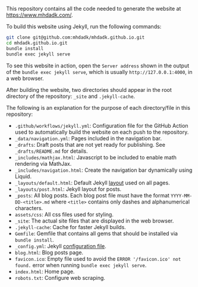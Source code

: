 This repository contains all the code needed to generate the website at https://www.mhdadk.com/.

To build this website using Jekyll, run the following commands:
```sh
git clone git@github.com:mhdadk/mhdadk.github.io.git
cd mhdadk.github.io.git
bundle install
bundle exec jekyll serve
```
To see this website in action, open the `Server address` shown in the output of the
`bundle exec jekyll serve`, which is usually `http://127.0.0.1:4000`, in a web browser.

After building the website, two directories should appear in the root directory of the
repository: `_site` and `.jekyll-cache`.

The following is an explanation for the purpose of each directory/file in this repository:

* `.github/workflows/jekyll.yml`: Configuration file for the GitHub Action used to
automatically build the website on each push to the repository.
* `_data/navigation.yml`: Pages included in the navigation bar.
* `_drafts`: Draft posts that are not yet ready for publishing. See `_drafts/README.md` for details.
* `_includes/mathjax.html`: Javascript to be included to enable math rendering via MathJax.
* `_includes/navigation.html`: Create the navigation bar dynamically using Liquid.
* `_layouts/default.html`: Default Jekyll [layout](https://jekyllrb.com/docs/step-by-step/04-layouts/) used on all pages.
* `_layouts/post.html`: Jekyll layout for posts.
* `_posts`: All blog posts. Each blog post file must have the format `YYYY-MM-DD-<title>.md` where `<title>` contains only dashes and alphanumerical characters.
* `assets/css`: All css files used for styling.
* `_site`: The actual site files that are displayed in the web browser.
* `.jekyll-cache`: Cache for faster Jekyll builds.
* `Gemfile`: Gemfile that contains all gems that should be installed via `bundle install`.
* `_config.yml`: Jekyll [configuration file](https://jekyllrb.com/docs/configuration/).
* `blog.html`: Blog posts page.
* `favicon.ico`: Empty file used to avoid the `ERROR '/favicon.ico' not found.` error when running `bundle exec jekyll serve`.
* `index.html`: Home page.
* `robots.txt`: Configure web scraping.